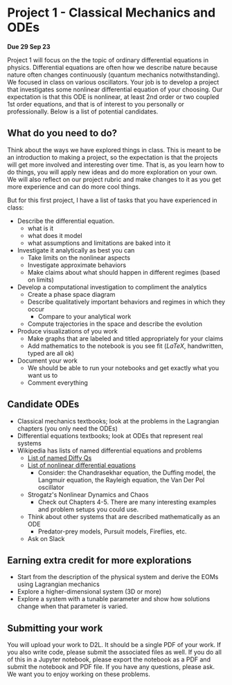 # Project 1 - Classical Mechanics and ODEs

**Due 29 Sep 23**

Project 1 will focus on the the topic of ordinary differential equations in physics. Differential equations are often how we describe nature because nature often changes continuously (quantum mechanics notwithstanding). We focused in class on various oscillators. Your job is to develop a project that investigates some nonlinear differential equation of your choosing. Our expectation is that this ODE is nonlinear, at least 2nd order or two coupled 1st order equations, and that is of interest to you personally or professionally. Below is a list of potential candidates.

## What do you need to do?

Think about the ways we have explored things in class. This is meant to be an introduction to making a project, so the expectation is that the projects will get more involved and interesting over time. That is, as you learn how to do things, you will apply new ideas and do more exploration on your own. We will also reflect on our project rubric and make changes to it as you get more experience and can do more cool things.

But for this first project, I have a list of tasks that you have experienced in class:

* Describe the differential equation.
    - what is it
    - what does it model
    - what assumptions and limitations are baked into it
* Investigate it analytically as best you can
    - Take limits on the nonlinear aspects
    - Investigate approximate behaviors
    - Make claims about what should happen in different regimes (based on limits)
* Develop a computational investigation to compliment the analytics
    - Create a phase space diagram
    - Describe qualitatively important behaviors and regimes in which they occur
        - Compare to your analytical work
    - Compute trajectories in the space and describe the evolution
* Produce visualizations of you work
    - Make graphs that are labeled and titled appropriately for your claims
    - Add mathematics to the notebook is you see fit ($LaTeX$, handwritten, typed are all ok)
* Document your work
    - We should be able to run your notebooks and get exactly what you want us to
    - Comment everything 

## Candidate ODEs

- Classical mechanics textbooks; look at the problems in the Lagrangian chapters (you only need the ODEs)
-  Differential equations textbooks; look at ODEs that represent real systems
-  Wikipedia has lists of named differential equations and problems
    - [List of named Diffy Qs](https://en.wikipedia.org/wiki/List_of_named_differential_equations)
	- [List of nonlinear differential equations](https://en.wikipedia.org/wiki/List_of_nonlinear_ordinary_differential_equations)
        - Consider: the Chandrasekhar equation, the Duffing model, the Langmuir equation, the Rayleigh equation, the Van Der Pol oscillator
    - Strogatz's Nonlinear Dynamics and Chaos
        - Check out Chapters 4-5. There are many interesting examples and problem setups you could use.
    - Think about other systems that are described mathematically as an ODE
        - Predator-prey models, Pursuit models, Fireflies, etc.
    - Ask on Slack 

## Earning extra credit for more explorations

- Start from the description of the physical system and derive the EOMs using Lagrangian mechanics
- Explore a higher-dimensional system (3D or more)
- Explore a system with a tunable parameter and show how solutions change when that parameter is varied.

## Submitting your work

You will upload your work to D2L. It should be a single PDF of your work. If you also write code, please submit the associated files as well. If you do all of this in a Jupyter notebook, please export the notebook as a PDF and submit the notebook and PDF file. If you have any questions, please ask. We want you to enjoy working on these problems.